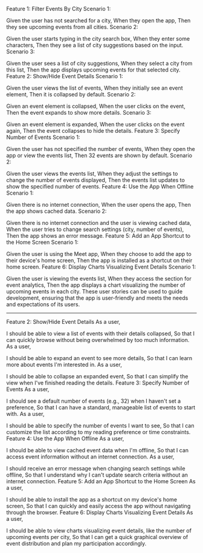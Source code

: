 Feature 1: Filter Events By City
Scenario 1:

Given the user has not searched for a city,
When they open the app,
Then they see upcoming events from all cities.
Scenario 2:

Given the user starts typing in the city search box,
When they enter some characters,
Then they see a list of city suggestions based on the input.
Scenario 3:

Given the user sees a list of city suggestions,
When they select a city from this list,
Then the app displays upcoming events for that selected city.
Feature 2: Show/Hide Event Details
Scenario 1:

Given the user views the list of events,
When they initially see an event element,
Then it is collapsed by default.
Scenario 2:

Given an event element is collapsed,
When the user clicks on the event,
Then the event expands to show more details.
Scenario 3:

Given an event element is expanded,
When the user clicks on the event again,
Then the event collapses to hide the details.
Feature 3: Specify Number of Events
Scenario 1:

Given the user has not specified the number of events,
When they open the app or view the events list,
Then 32 events are shown by default.
Scenario 2:

Given the user views the events list,
When they adjust the settings to change the number of events displayed,
Then the events list updates to show the specified number of events.
Feature 4: Use the App When Offline
Scenario 1:

Given there is no internet connection,
When the user opens the app,
Then the app shows cached data.
Scenario 2:

Given there is no internet connection and the user is viewing cached data,
When the user tries to change search settings (city, number of events),
Then the app shows an error message.
Feature 5: Add an App Shortcut to the Home Screen
Scenario 1:

Given the user is using the Meet app,
When they choose to add the app to their device's home screen,
Then the app is installed as a shortcut on their home screen.
Feature 6: Display Charts Visualizing Event Details
Scenario 1:

Given the user is viewing the events list,
When they access the section for event analytics,
Then the app displays a chart visualizing the number of upcoming events in each city.
These user stories can be used to guide development, ensuring that the app is user-friendly and meets the needs and expectations of its users.

-----------------------------------------------------------------------------------------------------
Feature 2: Show/Hide Event Details
As a user,

I should be able to view a list of events with their details collapsed,
So that I can quickly browse without being overwhelmed by too much information.
As a user,

I should be able to expand an event to see more details,
So that I can learn more about events I'm interested in.
As a user,

I should be able to collapse an expanded event,
So that I can simplify the view when I've finished reading the details.
Feature 3: Specify Number of Events
As a user,

I should see a default number of events (e.g., 32) when I haven't set a preference,
So that I can have a standard, manageable list of events to start with.
As a user,

I should be able to specify the number of events I want to see,
So that I can customize the list according to my reading preference or time constraints.
Feature 4: Use the App When Offline
As a user,

I should be able to view cached event data when I'm offline,
So that I can access event information without an internet connection.
As a user,

I should receive an error message when changing search settings while offline,
So that I understand why I can't update search criteria without an internet connection.
Feature 5: Add an App Shortcut to the Home Screen
As a user,

I should be able to install the app as a shortcut on my device's home screen,
So that I can quickly and easily access the app without navigating through the browser.
Feature 6: Display Charts Visualizing Event Details
As a user,

I should be able to view charts visualizing event details, like the number of upcoming events per city,
So that I can get a quick graphical overview of event distribution and plan my participation accordingly.


